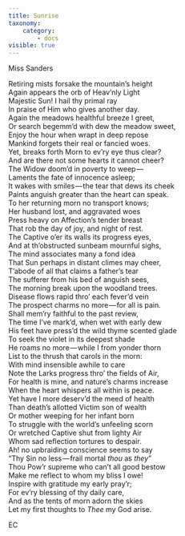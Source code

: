 ```yaml
---
title: Sunrise
taxonomy:
    category:
        - docs
visible: true
---
```


<div class="author">Miss Sanders</div>

Retiring mists forsake the mountain’s height  
Again appears the orb of Heav’nly Light  
Majestic Sun! I hail thy primal ray  
In praise of Him who gives another day.  
Again the meadows healthful breeze I greet,  
Or search begemm’d with dew the meadow sweet,  
Enjoy the hour when wrapt in deep repose  
Mankind forgets their real or fancied woes.  
Yet, breaks forth Morn to ev’ry eye thus clear?  
And are there not some hearts it cannot cheer?  
The Widow doom’d in poverty to weep —   
Laments the fate of innocence asleep;  
It wakes with smiles — the tear that dews its cheek  
Paints anguish greater than the heart can speak.  
To her returning morn no transport knows;  
Her husband lost, and aggravated woes  
Press heavy on Affection’s tender breast  
That rob the day of joy, and night of rest.  
The Captive o’er its walls its progress eyes,  
And at th’obstructed sunbeam mournful sighs,  
The mind associates many a fond idea  
That Sun perhaps in distant climes may cheer,  
T’abode of all that claims a father’s tear  
The sufferer from his bed of anguish sees,  
The morning break upon the woodland trees.  
Disease flows rapid thro’ each fever’d vein  
The prospect charms no more — for all is pain.  
Shall mem’ry faithful to the past review,  
The time I’ve mark’d, when wet with early dew  
His feet have press’d the wild thyme scented glade  
To seek the violet in its deepest shade  
He roams no more — while I from yonder thorn  
List to the thrush that carols in the morn:  
With mind insensible awhile to care  
Note the Larks progress thro’ the fields of Air,  
For health is mine, and nature’s charms increase  
When the heart whispers all within is peace.  
Yet have I more deserv’d the meed of health  
Than death’s allotted Victim son of wealth  
Or mother weeping for her infant born  
To struggle with the world’s unfeeling scorn  
Or wretched Captive shut from lighty Air  
Whom sad reflection tortures to despair.  
Ah! no upbraiding conscience seems to say  
“Thy Sin no less — frail mortal *thou* as *they*”  
Thou Pow’r supreme who can’t all good bestow  
Make me reflect to whom my bliss I owe!  
Inspire with gratitude my early pray’r;  
For ev’ry blessing of thy daily care,  
And as the tents of morn adorn the skies  
Let my first thoughts to *Thee* my God arise.  
  
EC